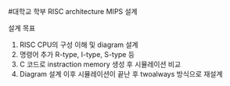#대학교 학부 RISC architecture MIPS 설계

설계 목표
1. RISC CPU의 구성 이해 및 diagram 설계
2. 명령어 추가 R-type, I-type, S-type 등
3. C 코드로 instraction memory 생성 후 시뮬레이션 비교
4. Diagram 설계 이후 시뮬레이션이 끝난 후 twoalways 방식으로 재설계
